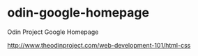 # odin-google-homepage
Odin Project Google Homepage

http://www.theodinproject.com/web-development-101/html-css
